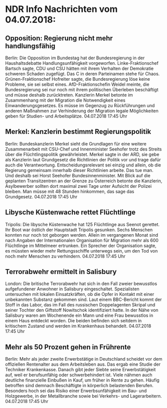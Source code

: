 # NDR Info Nachrichten vom 04.07.2018:


## Opposition: Regierung nicht mehr handlungsfähig
Berlin:         Die Opposition im Bundestag hat der Bundesregierung in der Haushaltsdebatte Handlungsunfähigkeit vorgeworfen. Linke-Fraktionschef Bartsch sagte, CDU und CSU hätten mit ihrem Verhalten der Demokratie schweren Schaden zugefügt. Das C in deren Parteinamen stehe für Chaos. Grünen-Fraktionschef Hofreiter sagte, die Bundesregierung löse keine Probleme, sie sei selbst eines. AfD-Fraktionschefin Weidel meinte, die Bundesregierung sei nur noch mit ihrem politischen Überleben beschäftigt und müsse deshalb zurücktreten. Kanzlerin Merkel betonte im Zusammenhang mit der Migration die Notwendigkeit eines Einwanderungsgesetzes. Es müsse im Gegenzug zu Rückführungen und anderen Maßnahmen zur Verhinderung der Migration legale Möglichkeiten geben für Studien- und Arbeitsplätze. 04.07.2018 17:45 Uhr 

## Merkel: Kanzlerin bestimmt Regierungspolitik
Berlin: Bundeskanzlerin Merkel sieht die Grundlagen für eine weitere Zusammenarbeit mit CSU-Chef und Innenminister Seehofer trotz des Streits über die Flüchtlingspolitik gewährleistet. Merkel sagte in der ARD, sie gebe als Kanzlerin laut Grundgesetz die Richtlinien der Politik vor und trage dafür auch die Verantwortung. Entscheidungsrelevant sei einzig und allein, ob die Regierung gemeinsam innerhalb dieser Richtlinien arbeite. Das tue man. Und deshalb sei Horst Seehofer Bundesinnenminister. Mit Blick auf die geplanten Transitzentren an der Grenze zu Österreich betonte die Kanzlerin, Asylbewerber sollten dort maximal zwei Tage unter Aufsicht der Polizei bleiben. Man müsse mit 48 Stunden hinkommen, das sage das Grundgesetz. 04.07.2018 17:45 Uhr 

## Libysche Küstenwache rettet Flüchtlinge
Tripolis: 		Die libysche Küstenwache hat 125 Flüchtlinge aus Seenot gerettet. Ihr Boot war östlich der Hauptstadt Tripolis gesunken. Sechs Menschen konnten nur noch tot geborgen werden. Allein im vergangenen Monat sind nach Angaben der Internationalen Organisation für Migration mehr als 600 Flüchtlinge im Mittelmeer ertrunken. Ein Sprecher der Organisation sagte, es müssten wieder mehr Rettungsschiffe unterwegs sein, um den Tod von noch mehr Menschen zu verhindern. 04.07.2018 17:45 Uhr 

## Terrorabwehr ermittelt in Salisbury
London: Die britische Terrorabwehr hat sich in den Fall zweier bewusstlos aufgefundener Anwohner in Salisbury eingeschaltet. Spezialisten untersuchen mit lokalen Einsatzkräften, ob die Opfer in Kontakt mit einer unbekannten Substanz gekommen sind. Laut einem BBC-Bericht kommt der Stoff in das Labor, das im Fall des russischen Doppelagenten Skripal und seiner Tochter den Giftstoff Nowitschok identifiziert hatte. In der Nähe von Salisbury waren am Wochenende ein Mann und eine Frau bewusstlos in einem Haus entdeckt worden. Die beiden befinden sich seitdem in kritischem Zustand und werden im Krankenhaus behandelt. 04.07.2018 17:45 Uhr 

## Mehr als 50 Prozent gehen in Frührente
Berlin: Mehr als jeder zweite Erwerbstätige in Deutschland scheidet vor dem offiziellen Rentenalter aus dem Arbeitsleben aus. Das ergab eine Studie der Techniker Krankenkasse. Danach gibt jeder Siebte seine Erwerbstätigkeit auf, weil er berufsunfähig oder schwerbehindert ist. Viele nähmen auch deutliche finanzielle Einbußen in Kauf, um früher in Rente zu gehen. Häufig betroffen sind demnach Beschäftigte in körperlich belastenden Berufen. Besonders hoch sei das Risiko einer Erwerbsunfähigkeit im Bau- und Holzgewerbe, in der Metallbranche sowie bei Verkehrs- und Lagerarbeitern. 04.07.2018 17:45 Uhr 
